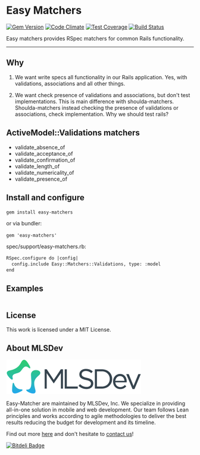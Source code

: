 # Easy Matchers

[![Gem Version](https://badge.fury.io/rb/easy-matchers.svg)](https://badge.fury.io/rb/easy-matchers)
[![Code Climate](https://codeclimate.com/github/MLSDev/easy-matchers/badges/gpa.svg)](https://codeclimate.com/github/MLSDev/easy-matchers)
[![Test Coverage](https://codeclimate.com/github/MLSDev/easy-matchers/badges/coverage.svg)](https://codeclimate.com/github/MLSDev/easy-matchers/coverage)
[![Build Status](https://travis-ci.org/MLSDev/easy-matchers.svg)](https://travis-ci.org/MLSDev/easy-matchers)

Easy matchers provides RSpec matchers for common Rails functionality.

----

## Why

1. We want write specs all functionality in our Rails application. Yes, with validations, associations and all other things.

2. We want check presence of validations and associations, but don't test implementations. This is main difference with shoulda-matchers. Shoulda-matchers instead checking the presence of validations or associations, check implementation. Why we should test rails?

## ActiveModel::Validations matchers

* validate_absence_of
* validate_acceptance_of
* validate_confirmation_of
* validate_length_of
* validate_numericality_of
* validate_presence_of

## Install and configure

`gem install easy-matchers`

or via bundler:

`gem 'easy-matchers'`

spec/support/easy-matchers.rb:
```
RSpec.configure do |config|
  config.include Easy::Matchers::Validations, type: :model
end
```

## Examples

```ruby

```

## License

This work is licensed under a MIT License.

## About MLSDev

[<img src="/mlsdev-logo.png" alt="MLSDev.com">][mlsdev]

Easy-Matcher are maintained by MLSDev, Inc. We specialize in providing all-in-one solution in mobile and web development. Our team follows Lean principles and works according to agile methodologies to deliver the best results reducing the budget for development and its timeline. 

Find out more [here][mlsdev] and don't hesitate to [contact us][contact]!

[mlsdev]: http://mlsdev.com
[contact]: http://mlsdev.com/contact_us


[![Bitdeli Badge](https://d2weczhvl823v0.cloudfront.net/MLSDev/easy-matchers/trend.png)](https://bitdeli.com/free "Bitdeli Badge")

